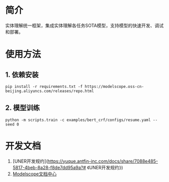 # 简介
实体理解统一框架，集成实体理解各任务SOTA模型，支持模型的快速开发、调试和部署。


# 使用方法

## 1. 依赖安装
```
pip install -r requirements.txt -f https://modelscope.oss-cn-beijing.aliyuncs.com/releases/repo.html
```

## 2. 模型训练
```
python -m scripts.train -c examples/bert_crf/configs/resume.yaml --seed 0
```


# 开发文档
1. [UNER开发规约](https://yuque.antfin-inc.com/docs/share/7088e485-5817-4beb-8a28-f8de7dd95a9a?# 《UNER开发规约》)
2. [Modelscope文档中心](https://modelscope.cn/docs/%E9%A6%96%E9%A1%B5)
